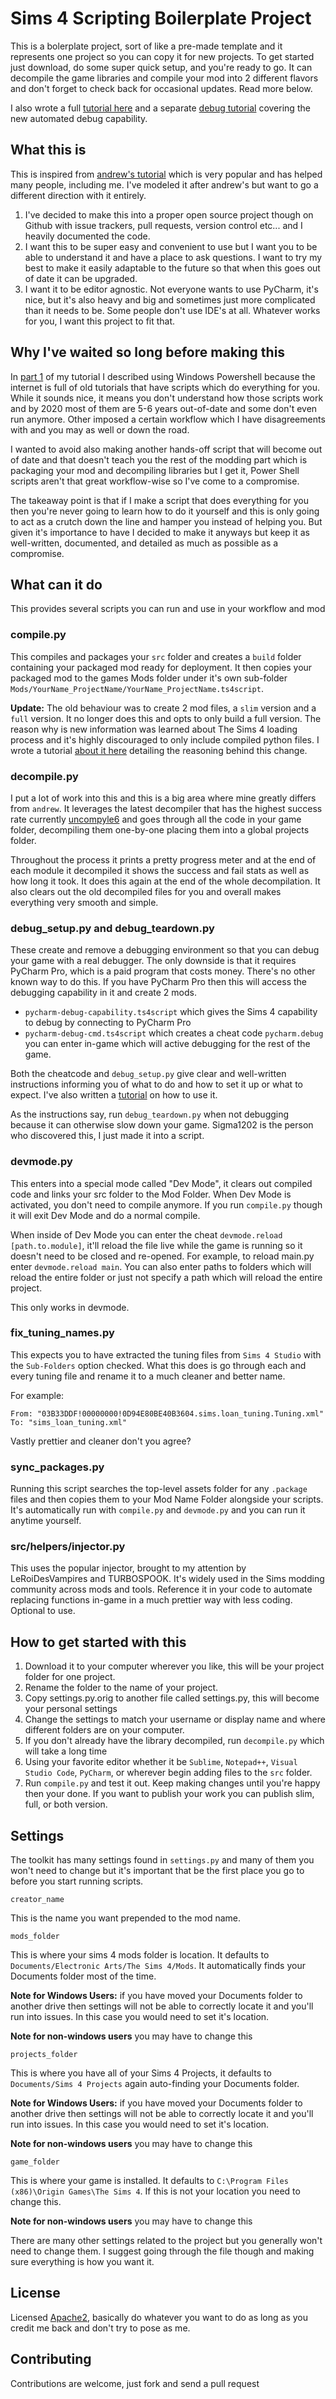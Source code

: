 # Sims 4 Scripting Boilerplate Project

This is a bolerplate project, sort of like a pre-made template and it represents one project so you can copy it for new 
projects. To get started just download, do some super quick setup, and you're ready to go. It can decompile the game 
libraries and compile your mod into 2 different flavors and don't forget to check back for occasional updates. 
Read more below.

I also wrote a full [tutorial here](https://medium.com/@junebug12851/the-sims-4-modern-python-modding-part-5-project-template-c9ffee48ab4e)
and a separate [debug tutorial](https://medium.com/@junebug12851/the-sims-4-modern-python-modding-debugging-3736b37dbd9f)
covering the new automated debug capability.

## What this is
This is inspired from [andrew's tutorial](https://sims4studio.com/thread/15145/started-python-scripting) which is very 
popular and has helped many people, including me. I've modeled it after andrew's but want to go a different direction
with it entirely.

1. I've decided to make this into a proper open source project though on Github with
issue trackers, pull requests, version control etc... and I heavily documented the code.
2. I want this to be super easy and convenient to use but I want you to be able to understand it and have a place to ask
questions. I want to try my best to make it easily adaptable to the future so that when this goes out of date it can be
upgraded.
3. I want it to be editor agnostic. Not everyone wants to use PyCharm, it's nice, but it's also heavy and big and 
sometimes just more complicated than it needs to be. Some people don't use IDE's at all. Whatever works for you, I want
this project to fit that.

## Why I've waited so long before making this
In [part 1](https://levelup.gitconnected.com/the-sims-4-modern-python-modding-part-1-setup-83d1a100c5f6) of my tutorial
I described using Windows Powershell because the internet is full of old tutorials that have scripts which do everything
for you. While it sounds nice, it means you don't understand how those scripts work and by 2020 most of them are 5-6 
years out-of-date and some don't even run anymore. Other imposed a certain workflow which I have disagreements with and
you may as well or down the road.

I wanted to avoid also making another hands-off script that will become out of date and that doesn't teach you the rest
of the modding part which is packaging your mod and decompiling libraries but I get it, Power Shell scripts aren't that 
great workflow-wise so I've come to a compromise.

The takeaway point is that if I make a script that does everything for you then you're never going to learn how to do it
yourself and this is only going to act as a crutch down the line and hamper you instead of helping you. But given it's
importance to have I decided to make it anyways but keep it as well-written, documented, and detailed as much as 
possible as a compromise.

## What can it do
This provides several scripts you can run and use in your workflow and mod

### compile.py
This compiles and packages your `src` folder and creates a `build` folder containing your packaged mod ready for 
deployment. It then copies your packaged mod to the games Mods folder under it's own sub-folder 
`Mods/YourName_ProjectName/YourName_ProjectName.ts4script`.

**Update:**
The old behaviour was to create 2 mod files, a `slim` version and a `full` version. It no longer does this and opts to
only build a full version. The reason why is new information was learned about The Sims 4 loading process and it's
highly discouraged to only include compiled python files. I wrote a tutorial 
[about it here](https://medium.com/swlh/the-sims-4-modern-python-modding-ultimate-loading-guide-77ce1b68f1e7) detailing 
the reasoning behind this change.

### decompile.py
I put a lot of work into this and this is a big area where mine greatly differs from `andrew`. It leverages the latest 
decompiler that has the highest success rate currently [uncompyle6](https://pypi.org/project/uncompyle6/) and goes 
through all the code in your game folder, decompiling them one-by-one placing them into a global projects folder.

Throughout the process it prints a pretty progress meter and at the end of each module it decompiled it shows the
success and fail stats as well as how long it took. It does this again at the end of the whole decompilation. It also
clears out the old decompiled files for you and overall makes everything very smooth and simple.

### debug_setup.py and debug_teardown.py

These create and remove a debugging environment so that you can debug your game with a real debugger. The only downside
is that it requires PyCharm Pro, which is a paid program that costs money. There's no other known way to do this. If
you have PyCharm Pro then this will access the debugging capability in it and create 2 mods.

* `pycharm-debug-capability.ts4script` which gives the Sims 4 capability to debug by connecting to PyCharm Pro
* `pycharm-debug-cmd.ts4script` which creates a cheat code `pycharm.debug` you can enter in-game which will active
debugging for the rest of the game.

Both the cheatcode and `debug_setup.py` give clear and well-written instructions informing you of what to do and how
to set it up or what to expect. I've also written a 
[tutorial](https://medium.com/analytics-vidhya/the-sims-4-modern-python-modding-debugging-3736b37dbd9f) on how to
use it.

As the instructions say, run `debug_teardown.py` when not debugging because it can otherwise slow down your game.
Sigma1202 is the person who discovered this, I just made it into a script.

### devmode.py

This enters into a special mode called "Dev Mode", it clears out compiled code and links your src folder to the 
Mod Folder. When Dev Mode is activated, you don't need to compile anymore. If you run `compile.py` though it will exit 
Dev Mode and do a normal compile.

When inside of Dev Mode you can enter the cheat `devmode.reload [path.to.module]`, it'll reload the file live while
the game is running so it doesn't need to be closed and re-opened. For example, to reload main.py enter 
`devmode.reload main`. You can also enter paths to folders which will reload the entire folder or just not specify a 
path which will reload the entire project.

This only works in devmode.

### fix_tuning_names.py

This expects you to have extracted the tuning files from `Sims 4 Studio` with the `Sub-Folders` option checked. What 
this does is go through each and every tuning file and rename it to a much cleaner and better name.

For example:

```
From: "03B33DDF!00000000!0D94E80BE40B3604.sims.loan_tuning.Tuning.xml"
To: "sims_loan_tuning.xml"
```

Vastly prettier and cleaner don't you agree?

### sync_packages.py

Running this script searches the top-level assets folder for any `.package` files and then copies them to your
Mod Name Folder alongside your scripts. It's automatically run with `compile.py` and `devmode.py` and you can run it
anytime yourself.

### src/helpers/injector.py

This uses the popular injector, brought to my attention by LeRoiDesVampires and TURBOSPOOK. It's widely used in the Sims
modding community across mods and tools. Reference it in your code to automate replacing functions in-game in a much
prettier way with less coding. Optional to use.

## How to get started with this

1. Download it to your computer wherever you like, this will be your project folder for one project.
2. Rename the folder to the name of your project.
3. Copy settings.py.orig to another file called settings.py, this will become your personal settings
3. Change the settings to match your username or display name and where different folders are on your computer.
4. If you don't already have the library decompiled, run `decompile.py` which will take a long time
5. Using your favorite editor whether it be `Sublime`, `Notepad++`, `Visual Studio Code`, `PyCharm`, or wherever begin
adding files to the `src` folder. 
6. Run `compile.py` and test it out. Keep making changes until you're happy then your done. If you want to publish your 
work you can publish slim, full, or both version.

## Settings

The toolkit has many settings found in `settings.py` and many of them you won't need to change but it's important that 
be the first place you go to before you start running scripts.

`creator_name`

This is the name you want prepended to the mod name.

`mods_folder`

This is where your sims 4 mods folder is location. It defaults to `Documents/Electronic Arts/The Sims 4/Mods`. It
automatically finds your Documents folder most of the time. 

**Note for Windows Users:** if you have moved your Documents folder to another drive then settings will not be
able to correctly locate it and you'll run into issues. In this case you would need to set it's location.

**Note for non-windows users** you may have to change this

`projects_folder`

This is where you have all of your Sims 4 Projects, it defaults to `Documents/Sims 4 Projects` again auto-finding your
Documents folder.

**Note for Windows Users:** if you have moved your Documents folder to another drive then settings will not be
able to correctly locate it and you'll run into issues. In this case you would need to set it's location.

**Note for non-windows users** you may have to change this

`game_folder`

This is where your game is installed. It defaults to `C:\Program Files (x86)\Origin Games\The Sims 4`. If this is not 
your location you need to change this.

**Note for non-windows users** you may have to change this

There are many other settings related to the project but you generally won't need to change them. I suggest going 
through the file though and making sure everything is how you want it.

## License

Licensed [Apache2](https://www.apache.org/licenses/LICENSE-2.0), basically do whatever you want to do as long as you 
credit me back and don't try to pose as me.

## Contributing

Contributions are welcome, just fork and send a pull request
